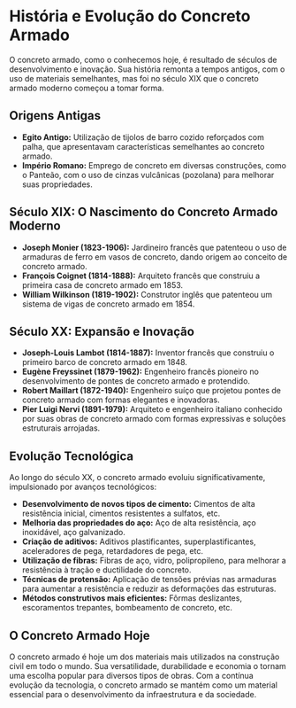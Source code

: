 # História e Evolução do Concreto Armado

O concreto armado, como o conhecemos hoje, é resultado de séculos de desenvolvimento e inovação. Sua história remonta a tempos antigos, com o uso de materiais semelhantes, mas foi no século XIX que o concreto armado moderno começou a tomar forma.

## Origens Antigas

* **Egito Antigo:** Utilização de tijolos de barro cozido reforçados com palha, que apresentavam características semelhantes ao concreto armado.
* **Império Romano:** Emprego de concreto em diversas construções, como o Panteão, com o uso de cinzas vulcânicas (pozolana) para melhorar suas propriedades.

## Século XIX: O Nascimento do Concreto Armado Moderno

* **Joseph Monier (1823-1906):** Jardineiro francês que patenteou o uso de armaduras de ferro em vasos de concreto, dando origem ao conceito de concreto armado.
* **François Coignet (1814-1888):** Arquiteto francês que construiu a primeira casa de concreto armado em 1853.
* **William Wilkinson (1819-1902):** Construtor inglês que patenteou um sistema de vigas de concreto armado em 1854.

## Século XX: Expansão e Inovação

* **Joseph-Louis Lambot (1814-1887):** Inventor francês que construiu o primeiro barco de concreto armado em 1848.
* **Eugène Freyssinet (1879-1962):** Engenheiro francês pioneiro no desenvolvimento de pontes de concreto armado e protendido.
* **Robert Maillart (1872-1940):** Engenheiro suíço que projetou pontes de concreto armado com formas elegantes e inovadoras.
* **Pier Luigi Nervi (1891-1979):** Arquiteto e engenheiro italiano conhecido por suas obras de concreto armado com formas expressivas e soluções estruturais arrojadas.

## Evolução Tecnológica

Ao longo do século XX, o concreto armado evoluiu significativamente, impulsionado por avanços tecnológicos:

* **Desenvolvimento de novos tipos de cimento:** Cimentos de alta resistência inicial, cimentos resistentes a sulfatos, etc.
* **Melhoria das propriedades do aço:** Aço de alta resistência, aço inoxidável, aço galvanizado.
* **Criação de aditivos:** Aditivos plastificantes, superplastificantes, aceleradores de pega, retardadores de pega, etc.
* **Utilização de fibras:** Fibras de aço, vidro, polipropileno, para melhorar a resistência à tração e ductilidade do concreto.
* **Técnicas de protensão:** Aplicação de tensões prévias nas armaduras para aumentar a resistência e reduzir as deformações das estruturas.
* **Métodos construtivos mais eficientes:** Fôrmas deslizantes, escoramentos trepantes, bombeamento de concreto, etc.

## O Concreto Armado Hoje

O concreto armado é hoje um dos materiais mais utilizados na construção civil em todo o mundo. Sua versatilidade, durabilidade e economia o tornam uma escolha popular para diversos tipos de obras. Com a contínua evolução da tecnologia, o concreto armado se mantém como um material essencial para o desenvolvimento da infraestrutura e da sociedade.
